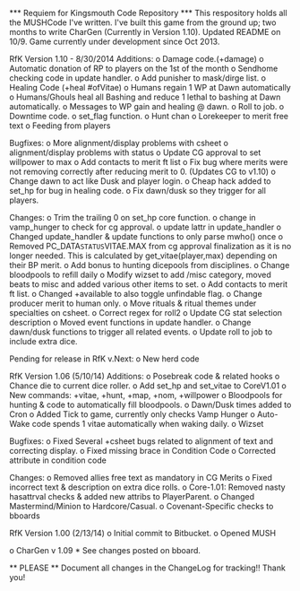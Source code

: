 *** Requiem for Kingsmouth Code Repository ***
This respository holds all the MUSHCode I've written.
I've built this game from the ground up; two months to write CharGen (Currently in Version 1.10).
Updated README on 10/9. Game currently under development since Oct 2013.

RfK Version 1.10 - 8/30/2014
Additions:
 o Damage code.(+damage)
 o Automatic donation of RP to players on the 1st of the month
 o Sendhome checking code in update handler.
 o Add punisher to mask/dirge list.
 o Healing Code (+heal #ofVitae)
	o Humans regain 1 WP at Dawn automatically
	o Humans/Ghouls heal all Bashing and reduce 1 lethal to bashing at Dawn automatically.
 o Messages to WP gain and healing @ dawn.
 o Roll to job.
 o Downtime code.
 o set_flag function.
 o Hunt chan
 o Lorekeeper to merit free text
 o Feeding from players
 
Bugfixes:
 o More alignment/display problems with csheet
 o alignment/display problems with status
 o Update CG approval to set willpower to max
 o Add contacts to merit ft list
 o Fix bug where merits were not removing correctly after reducing merit to 0. (Updates CG to v1.10)
 o Change dawn to act like Dusk and player login.
 o Cheap hack added to set_hp for bug in healing code.
 o Fix dawn/dusk so they trigger for all players.
 
Changes:
 o Trim the trailing 0 on set_hp core function.
 o change in vamp_hunger to check for cg approval.
 o update lattr in update_handler
 o Changed update_handler & update functions to only parse mwho() once
 o Removed PC_DATA`STATUS`VITAE.MAX from cg approval finalization as it is no longer needed. This is calculated by get_vitae(player,max) depending on their BP merit.
 o Add bonus to hunting dicepools from disciplines.
 o Change bloodpools to refill daily
 o Modify wizset to add /misc category, moved beats to misc and added various other items to set.
 o Add contacts to merit ft list.
 o Changed +available to also toggle unfindable flag.
 o Change producer merit to human only.
 o Move rituals & ritual themes under specialties on csheet.
 o Correct regex for roll2
 o Update CG stat selection description
 o Moved event functions in update handler.
 o Change dawn/dusk functions to trigger all related events.
 o Update roll to job to include extra dice.

Pending for release in RfK v.Next:
 o New herd code
 
RfK Version 1.06 (5/10/14)
Additions:
 o Posebreak code & related hooks
 o Chance die to current dice roller.
 o Add set_hp and set_vitae to CoreV1.01
 o New commands: +vitae, +hunt, +map, +nom, +willpower
 o Bloodpools for hunting & code to automatically fill bloodpools.
 o Dawn/Dusk times added to Cron
 o Added Tick to game, currently only checks Vamp Hunger
 o Auto-Wake code spends 1 vitae automatically when waking daily.
 o Wizset
 
Bugfixes:
 o Fixed Several +csheet bugs related to alignment of text and correcting display.
 o Fixed missing brace in Condition Code
 o Corrected attribute in condition code
 
Changes:
 o Removed allies free text as mandatory in CG Merits
 o Fixed incorrect text & description on extra dice rolls.
 o Core-1.01: Removed nasty hasattrval checks & added new attribs to PlayerParent.
 o Changed Mastermind/Minion to Hardcore/Casual.
 o Covenant-Specific checks to bboards
 
 
RfK Version 1.00 (2/13/14)
 o Initial commit to Bitbucket.
 o Opened MUSH
 
 o CharGen v 1.09
	* See changes posted on bboard.
	

** PLEASE ** Document all changes in the ChangeLog for tracking!!
Thank you!

